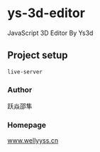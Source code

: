 # ys-3d-editor

JavaScript 3D Editor By Ys3d

## Project setup
```
live-server
```

### Author

跃焱邵隼

### Homepage

www.wellyyss.cn
